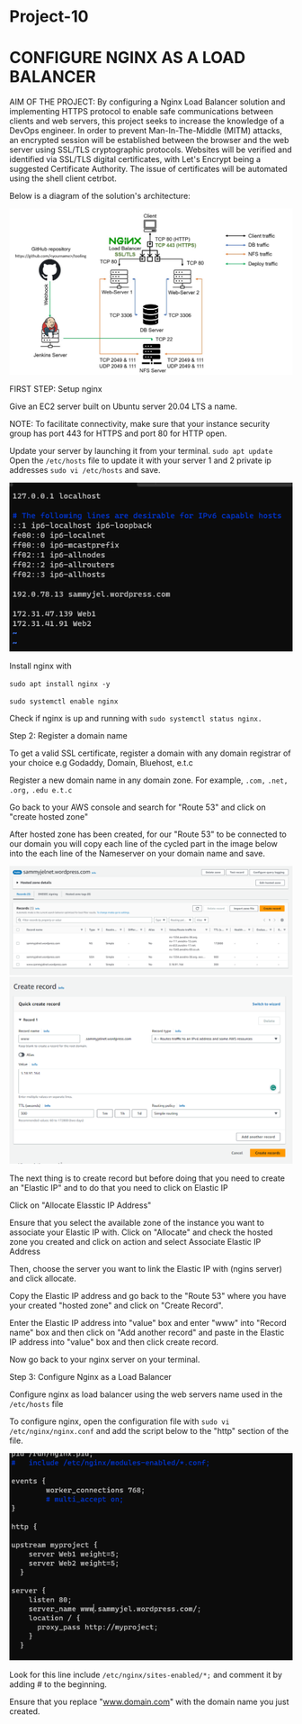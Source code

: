 # Project-10
# CONFIGURE NGINX AS A LOAD BALANCER #

AIM OF THE PROJECT: By configuring a Nginx Load Balancer solution and implementing HTTPS protocol to enable safe communications between clients and web servers, this project seeks to increase the knowledge of a DevOps engineer. In order to prevent Man-In-The-Middle (MITM) attacks, an encrypted session will be established between the browser and the web server using SSL/TLS cryptographic protocols. Websites will be verified and identified via SSL/TLS digital certificates, with Let's Encrypt being a suggested Certificate Authority. The issue of certificates will be automated using the shell client cetrbot.

Below is a diagram of the solution's architecture:

![NGINX ARCH](./images/nginx.jpg)

FIRST STEP: Setup nginx

Give an EC2 server built on Ubuntu server 20.04 LTS a name.


NOTE: To facilitate connectivity, make sure that your instance security group has port 443 for HTTPS and port 80 for HTTP open.

Update your server by launching it from your terminal.
`sudo apt update`
Open the `/etc/hosts` file to update it with your server 1 and 2 private ip addresses
`sudo vi /etc/hosts` and save.

![ipv6](./images/Screenshot%202023-05-03%20215154.png)

Install nginx with

`sudo apt install nginx -y`

`sudo systemctl enable nginx`

Check if nginx is up and running with `sudo systemctl status nginx.`

Step 2: Register a domain name

To get a valid SSL certificate, register a domain with any domain registrar of your choice e.g Godaddy, Domain, Bluehost, e.t.c

Register a new domain name in any domain zone. For example, `.com,` `.net,` `.org,` `.edu e.t.c`

Go back to your AWS console and search for "Route 53" and click on "create hosted zone"

After hosted zone has been created, for our "Route 53" to be connected to our domain you will copy each line of the cycled part in the image below into the each line of the Nameserver on your domain name and save.

![domain](./images/create%20record1%20.png)
![domain](./images/create%20record.png)

The next thing is to create record but before doing that you need to create an "Elastic IP" and to do that you need to click on Elastic IP

Click on "Allocate Elasstic IP Address"

Ensure that you select the available zone of the instance you want to associate your Elastic IP with.
Click on "Allocate" and check the hosted zone you created and click on action and select Associate Elastic IP Address

Then, choose the server you want to link the Elastic IP with (ngins server) and click allocate.

Copy the Elastic IP address and go back to the "Route 53" where you have your created "hosted zone" and click on "Create Record".

Enter the Elastic IP address into "value" box and enter "www" into "Record name" box and then click on "Add another record" and paste in the Elastic IP address into "value" box and then click create record.

Now go back to your nginx server on your terminal.

Step 3: Configure Nginx as a Load Balancer

Configure nginx as load balancer using the web servers name used in the `/etc/hosts` file

To configure nginx, open the configuration file with `sudo vi /etc/nginx/nginx.conf` and add the script below to the "http" section of the file.

![domain](./images/domain%20edit.PNG)


Look for this line include `/etc/nginx/sites-enabled/*;` and comment it by adding # to the beginning.

Ensure that you replace "www.domain.com" with the domain name you just created.
